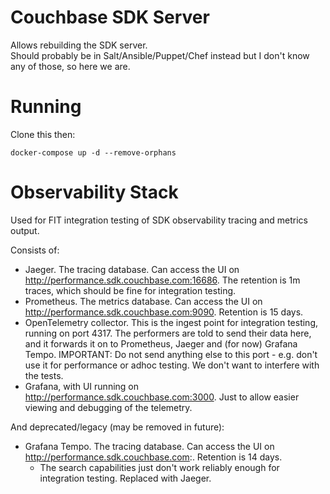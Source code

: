 # Couchbase SDK Server
Allows rebuilding the SDK server.  
Should probably be in Salt/Ansible/Puppet/Chef instead but I don't know any of those, so here we are.

# Running
Clone this then:
```
docker-compose up -d --remove-orphans
```

# Observability Stack
Used for FIT integration testing of SDK observability tracing and metrics output.

Consists of:

* Jaeger.  The tracing database.  Can access the UI on http://performance.sdk.couchbase.com:16686.  The retention is 1m traces, which should be fine for integration testing. 
* Prometheus.  The metrics database.  Can access the UI on http://performance.sdk.couchbase.com:9090.  Retention is 15 days.
* OpenTelemetry collector.  This is the ingest point for integration testing, running on port 4317. 
The performers are told to send their data here, and it forwards it on to Prometheus, Jaeger and (for now) Grafana Tempo.
IMPORTANT: Do not send anything else to this port - e.g. don't use it for performance or adhoc testing.
We don't want to interfere with the tests.
* Grafana, with UI running on http://performance.sdk.couchbase.com:3000.  Just to allow easier viewing and debugging of the telemetry.

And deprecated/legacy (may be removed in future):

* Grafana Tempo.  The tracing database.  Can access the UI on http://performance.sdk.couchbase.com:.  Retention is 14 days.
  * The search capabilities just don't work reliably enough for integration testing.  Replaced with Jaeger.
